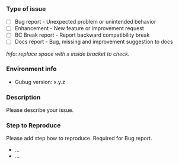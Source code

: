 ### Type of issue

- [ ] Bug report - Unexpected problem or unintended behavior
- [ ] Enhancement - New feature or improvement request
- [ ] BC Break report - Report backward compatibility break
- [ ] Docs report - Bug, missing and improvement suggestion to docs

_Info: replace space with x inside bracket to check._

### Environment info

- Gubug version: x.y.z

### Description

Please describe your issue.

### Step to Reproduce

Please add step how to reproduce. Required for Bug report.

- ...
- ...
